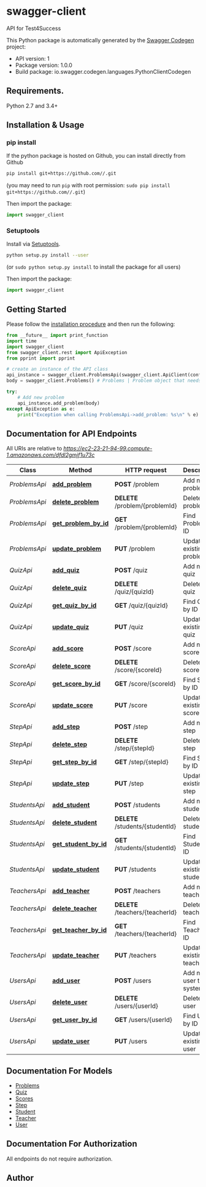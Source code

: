 # swagger-client
API for Test4Success

This Python package is automatically generated by the [Swagger Codegen](https://github.com/swagger-api/swagger-codegen) project:

- API version: 1
- Package version: 1.0.0
- Build package: io.swagger.codegen.languages.PythonClientCodegen

## Requirements.

Python 2.7 and 3.4+

## Installation & Usage
### pip install

If the python package is hosted on Github, you can install directly from Github

```sh
pip install git+https://github.com//.git
```
(you may need to run `pip` with root permission: `sudo pip install git+https://github.com//.git`)

Then import the package:
```python
import swagger_client 
```

### Setuptools

Install via [Setuptools](http://pypi.python.org/pypi/setuptools).

```sh
python setup.py install --user
```
(or `sudo python setup.py install` to install the package for all users)

Then import the package:
```python
import swagger_client
```

## Getting Started

Please follow the [installation procedure](#installation--usage) and then run the following:

```python
from __future__ import print_function
import time
import swagger_client
from swagger_client.rest import ApiException
from pprint import pprint

# create an instance of the API class
api_instance = swagger_client.ProblemsApi(swagger_client.ApiClient(configuration))
body = swagger_client.Problems() # Problems | Problem object that needs added

try:
    # Add new problem
    api_instance.add_problem(body)
except ApiException as e:
    print("Exception when calling ProblemsApi->add_problem: %s\n" % e)

```

## Documentation for API Endpoints

All URIs are relative to *https://ec2-23-21-94-99.compute-1.amazonaws.com/dfdl2gmjf1u73c*

Class | Method | HTTP request | Description
------------ | ------------- | ------------- | -------------
*ProblemsApi* | [**add_problem**](docs/ProblemsApi.md#add_problem) | **POST** /problem | Add new problem
*ProblemsApi* | [**delete_problem**](docs/ProblemsApi.md#delete_problem) | **DELETE** /problem/{problemId} | Deletes a problem
*ProblemsApi* | [**get_problem_by_id**](docs/ProblemsApi.md#get_problem_by_id) | **GET** /problem/{problemId} | Find Problem by ID
*ProblemsApi* | [**update_problem**](docs/ProblemsApi.md#update_problem) | **PUT** /problem | Update existing problem
*QuizApi* | [**add_quiz**](docs/QuizApi.md#add_quiz) | **POST** /quiz | Add new quiz
*QuizApi* | [**delete_quiz**](docs/QuizApi.md#delete_quiz) | **DELETE** /quiz/{quizId} | Deletes a quiz
*QuizApi* | [**get_quiz_by_id**](docs/QuizApi.md#get_quiz_by_id) | **GET** /quiz/{quizId} | Find Quiz by ID
*QuizApi* | [**update_quiz**](docs/QuizApi.md#update_quiz) | **PUT** /quiz | Update existing quiz
*ScoreApi* | [**add_score**](docs/ScoreApi.md#add_score) | **POST** /score | Add new score
*ScoreApi* | [**delete_score**](docs/ScoreApi.md#delete_score) | **DELETE** /score/{scoreId} | Deletes a score
*ScoreApi* | [**get_score_by_id**](docs/ScoreApi.md#get_score_by_id) | **GET** /score/{scoreId} | Find Score by ID
*ScoreApi* | [**update_score**](docs/ScoreApi.md#update_score) | **PUT** /score | Update existing score
*StepApi* | [**add_step**](docs/StepApi.md#add_step) | **POST** /step | Add new step
*StepApi* | [**delete_step**](docs/StepApi.md#delete_step) | **DELETE** /step/{stepId} | Deletes a step
*StepApi* | [**get_step_by_id**](docs/StepApi.md#get_step_by_id) | **GET** /step/{stepId} | Find Step by ID
*StepApi* | [**update_step**](docs/StepApi.md#update_step) | **PUT** /step | Update existing step
*StudentsApi* | [**add_student**](docs/StudentsApi.md#add_student) | **POST** /students | Add new student
*StudentsApi* | [**delete_student**](docs/StudentsApi.md#delete_student) | **DELETE** /students/{studentId} | Deletes a student
*StudentsApi* | [**get_student_by_id**](docs/StudentsApi.md#get_student_by_id) | **GET** /students/{studentId} | Find Student by ID
*StudentsApi* | [**update_student**](docs/StudentsApi.md#update_student) | **PUT** /students | Update existing student
*TeachersApi* | [**add_teacher**](docs/TeachersApi.md#add_teacher) | **POST** /teachers | Add new teacher
*TeachersApi* | [**delete_teacher**](docs/TeachersApi.md#delete_teacher) | **DELETE** /teachers/{teacherId} | Deletes a teacher
*TeachersApi* | [**get_teacher_by_id**](docs/TeachersApi.md#get_teacher_by_id) | **GET** /teachers/{teacherId} | Find Teacher by ID
*TeachersApi* | [**update_teacher**](docs/TeachersApi.md#update_teacher) | **PUT** /teachers | Update existing teacher
*UsersApi* | [**add_user**](docs/UsersApi.md#add_user) | **POST** /users | Add new user to system
*UsersApi* | [**delete_user**](docs/UsersApi.md#delete_user) | **DELETE** /users/{userId} | Deletes a user
*UsersApi* | [**get_user_by_id**](docs/UsersApi.md#get_user_by_id) | **GET** /users/{userId} | Find User by ID
*UsersApi* | [**update_user**](docs/UsersApi.md#update_user) | **PUT** /users | Update existing user


## Documentation For Models

 - [Problems](docs/Problems.md)
 - [Quiz](docs/Quiz.md)
 - [Scores](docs/Scores.md)
 - [Step](docs/Step.md)
 - [Student](docs/Student.md)
 - [Teacher](docs/Teacher.md)
 - [User](docs/User.md)


## Documentation For Authorization

 All endpoints do not require authorization.


## Author



